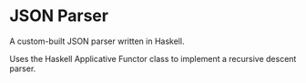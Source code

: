 # JSON Parser

A custom-built JSON parser written in Haskell.

Uses the Haskell Applicative Functor class to implement a recursive descent parser.
